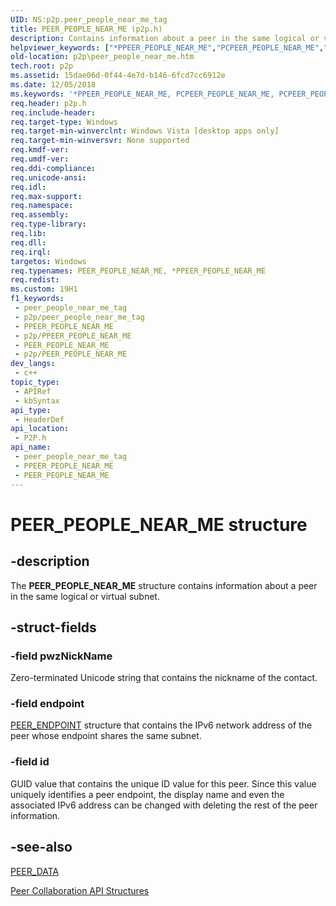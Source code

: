 ```yaml
---
UID: NS:p2p.peer_people_near_me_tag
title: PEER_PEOPLE_NEAR_ME (p2p.h)
description: Contains information about a peer in the same logical or virtual subnet.
helpviewer_keywords: ["*PPEER_PEOPLE_NEAR_ME","PCPEER_PEOPLE_NEAR_ME","PCPEER_PEOPLE_NEAR_ME structure pointer [Peer Networking]","PEER_PEOPLE_NEAR_ME","PEER_PEOPLE_NEAR_ME structure [Peer Networking]","PPEER_PEOPLE_NEAR_ME","PPEER_PEOPLE_NEAR_ME structure pointer [Peer Networking]","PPPEER_PEOPLE_NEAR_ME","PPPEER_PEOPLE_NEAR_ME structure pointer [Peer Networking]","p2p.peer_people_near_me","p2p/PCPEER_PEOPLE_NEAR_ME","p2p/PEER_PEOPLE_NEAR_ME","p2p/PPEER_PEOPLE_NEAR_ME","p2p/PPPEER_PEOPLE_NEAR_ME"]
old-location: p2p\peer_people_near_me.htm
tech.root: p2p
ms.assetid: 15dae06d-0f44-4e7d-b146-6fcd7cc6912e
ms.date: 12/05/2018
ms.keywords: '*PPEER_PEOPLE_NEAR_ME, PCPEER_PEOPLE_NEAR_ME, PCPEER_PEOPLE_NEAR_ME structure pointer [Peer Networking], PEER_PEOPLE_NEAR_ME, PEER_PEOPLE_NEAR_ME structure [Peer Networking], PPEER_PEOPLE_NEAR_ME, PPEER_PEOPLE_NEAR_ME structure pointer [Peer Networking], PPPEER_PEOPLE_NEAR_ME, PPPEER_PEOPLE_NEAR_ME structure pointer [Peer Networking], p2p.peer_people_near_me, p2p/PCPEER_PEOPLE_NEAR_ME, p2p/PEER_PEOPLE_NEAR_ME, p2p/PPEER_PEOPLE_NEAR_ME, p2p/PPPEER_PEOPLE_NEAR_ME'
req.header: p2p.h
req.include-header: 
req.target-type: Windows
req.target-min-winverclnt: Windows Vista [desktop apps only]
req.target-min-winversvr: None supported
req.kmdf-ver: 
req.umdf-ver: 
req.ddi-compliance: 
req.unicode-ansi: 
req.idl: 
req.max-support: 
req.namespace: 
req.assembly: 
req.type-library: 
req.lib: 
req.dll: 
req.irql: 
targetos: Windows
req.typenames: PEER_PEOPLE_NEAR_ME, *PPEER_PEOPLE_NEAR_ME
req.redist: 
ms.custom: 19H1
f1_keywords:
 - peer_people_near_me_tag
 - p2p/peer_people_near_me_tag
 - PPEER_PEOPLE_NEAR_ME
 - p2p/PPEER_PEOPLE_NEAR_ME
 - PEER_PEOPLE_NEAR_ME
 - p2p/PEER_PEOPLE_NEAR_ME
dev_langs:
 - c++
topic_type:
 - APIRef
 - kbSyntax
api_type:
 - HeaderDef
api_location:
 - P2P.h
api_name:
 - peer_people_near_me_tag
 - PPEER_PEOPLE_NEAR_ME
 - PEER_PEOPLE_NEAR_ME
---
```


# PEER_PEOPLE_NEAR_ME structure


## -description

The <b>PEER_PEOPLE_NEAR_ME</b> structure contains information about a peer in the same logical or virtual subnet.

## -struct-fields

### -field pwzNickName

Zero-terminated Unicode string that contains the nickname of the contact.

### -field endpoint

<a href="/windows/desktop/api/p2p/ns-p2p-peer_endpoint">PEER_ENDPOINT</a> structure that contains the IPv6 network address of the peer whose endpoint shares the same subnet.

### -field id

GUID value that contains the unique ID value for this peer.  Since this value uniquely identifies a peer endpoint, the display name and even the associated IPv6 address can be changed with deleting the rest of the peer information.

## -see-also

<a href="/windows/desktop/api/p2p/ns-p2p-peer_data">PEER_DATA</a>



<a href="/windows/desktop/P2PSdk/collaboration-api-structures">Peer Collaboration API Structures</a>

